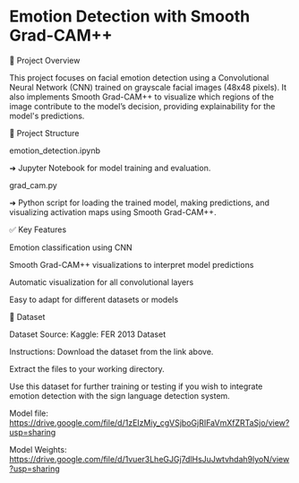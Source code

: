 # Emotion Detection with Smooth Grad-CAM++

📂 Project Overview

This project focuses on facial emotion detection using a Convolutional Neural Network (CNN) trained on grayscale facial images (48x48 pixels). It also implements Smooth Grad-CAM++ to visualize which regions of the image contribute to the model’s decision, providing explainability for the model's predictions.


🚀 Project Structure

emotion_detection.ipynb

➜ Jupyter Notebook for model training and evaluation.

grad_cam.py

➜ Python script for loading the trained model, making predictions, and visualizing activation maps using Smooth Grad-CAM++.


✅ Key Features

Emotion classification using CNN

Smooth Grad-CAM++ visualizations to interpret model predictions

Automatic visualization for all convolutional layers

Easy to adapt for different datasets or models

📂 Dataset

Dataset Source:
Kaggle: FER 2013 Dataset

Instructions:
Download the dataset from the link above.

Extract the files to your working directory.

Use this dataset for further training or testing if you wish to integrate emotion detection with the sign language detection system.



Model file:
https://drive.google.com/file/d/1zEIzMiy_cgVSjboGjRIFaVmXfZRTaSjo/view?usp=sharing

Model Weights:
https://drive.google.com/file/d/1vuer3LheGJGj7dlHsJuJwtvhdah9lyoN/view?usp=sharing

 
